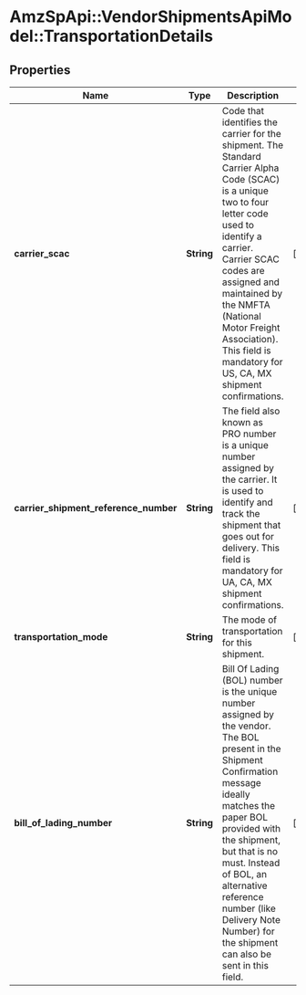 # AmzSpApi::VendorShipmentsApiModel::TransportationDetails

## Properties
Name | Type | Description | Notes
------------ | ------------- | ------------- | -------------
**carrier_scac** | **String** | Code that identifies the carrier for the shipment. The Standard Carrier Alpha Code (SCAC) is a unique two to four letter code used to identify a carrier. Carrier SCAC codes are assigned and maintained by the NMFTA (National Motor Freight Association). This field is mandatory for US, CA, MX shipment confirmations. | [optional] 
**carrier_shipment_reference_number** | **String** | The field also known as PRO number is a unique number assigned by the carrier. It is used to identify and track the shipment that goes out for delivery. This field is mandatory for UA, CA, MX shipment confirmations. | [optional] 
**transportation_mode** | **String** | The mode of transportation for this shipment. | [optional] 
**bill_of_lading_number** | **String** | Bill Of Lading (BOL) number is the unique number assigned by the vendor. The BOL present in the Shipment Confirmation message ideally matches the paper BOL provided with the shipment, but that is no must. Instead of BOL, an alternative reference number (like Delivery Note Number) for the shipment can also be sent in this field. | [optional] 

